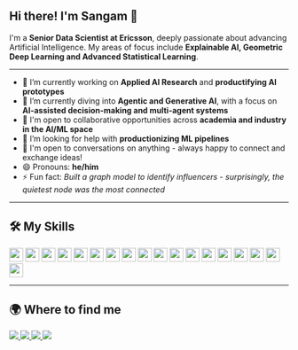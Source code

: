 ## Hi there! I'm Sangam 👋

I'm a **Senior Data Scientist at Ericsson**, deeply passionate about advancing Artificial Intelligence. My areas of focus include **Explainable AI, Geometric Deep Learning and Advanced Statistical Learning**.

---

- 🔭 I’m currently working on **Applied AI Research** and **productifying AI prototypes**
- 🌱 I’m currently diving into **Agentic and Generative AI**, with a focus on **AI-assisted decision-making and multi-agent systems**
- 🤝 I'm open to collaborative opportunities across **academia and industry in the AI/ML space**
- 🧠 I’m looking for help with **productionizing ML pipelines**
- 💬 I'm open to conversations on anything - always happy to connect and exchange ideas!
- 😄 Pronouns: **he/him**
- ⚡ Fun fact: *Built a graph model to identify influencers - surprisingly, the quietest node was the most connected*

---

## 🛠 My Skills

<p align="left">
  <!-- Programming Languages -->
  <img src="https://img.shields.io/badge/-Python-3776AB?style=flat-square&logo=python&logoColor=white" height="25"/>
  <img src="https://img.shields.io/badge/-R-276DC3?style=flat-square&logo=r&logoColor=white" height="25"/>
  <img src="https://img.shields.io/badge/-SQL-4479A1?style=flat-square&logo=postgresql&logoColor=white" height="25"/>

  <!-- ML Libraries -->
  <img src="https://img.shields.io/badge/-XGBoost-FF6600?style=flat-square&logo=xgboost&logoColor=white" height="25"/>
  <img src="https://img.shields.io/badge/-Scikit--Learn-F7931E?style=flat-square&logo=scikit-learn&logoColor=white" height="25"/>
  <img src="https://img.shields.io/badge/-LightGBM-3C9C35?style=flat-square&logo=lightgbm&logoColor=white" height="25"/>
  <img src="https://img.shields.io/badge/-PyTorch-EE4C2C?style=flat-square&logo=pytorch&logoColor=white" height="25"/>
  <img src="https://img.shields.io/badge/-TensorFlow-FF6F00?style=flat-square&logo=tensorflow&logoColor=white" height="25"/>
  <img src="https://img.shields.io/badge/-Keras-D00000?style=flat-square&logo=keras&logoColor=white" height="25"/>

  <!-- Tools -->
  <img src="https://img.shields.io/badge/-Jupyter-F37626?style=flat-square&logo=jupyter&logoColor=white" height="25"/>
  <img src="https://img.shields.io/badge/-VSCode-007ACC?style=flat-square&logo=visual-studio-code&logoColor=white" height="25"/>
  <img src="https://img.shields.io/badge/-Git-F05032?style=flat-square&logo=git&logoColor=white" height="25"/>
  <img src="https://img.shields.io/badge/-GitHub-181717?style=flat-square&logo=github&logoColor=white" height="25"/>
  <img src="https://img.shields.io/badge/-GitLab-FC6D26?style=flat-square&logo=gitlab&logoColor=white" height="25"/>
  <img src="https://img.shields.io/badge/-Jenkins-D24939?style=flat-square&logo=jenkins&logoColor=white" height="25"/>
  <img src="https://img.shields.io/badge/-Docker-2496ED?style=flat-square&logo=docker&logoColor=white" height="25"/>
  <img src="https://img.shields.io/badge/-Linux-FCC624?style=flat-square&logo=linux&logoColor=black" height="25"/>
  <img src="https://img.shields.io/badge/-LaTeX-008080?style=flat-square&logo=latex&logoColor=white" height="25"/>
</p>

---

## 🌍 Where to find me

<p align="left">
  <a href="https://www.linkedin.com/in/sangamsingh09" target="_blank">
    <img src="https://img.shields.io/badge/LinkedIn-0A66C2?style=for-the-badge&logo=linkedin&logoColor=white" />
  </a>
  <a href="https://github.com/SangiSI" target="_blank">
    <img src="https://img.shields.io/badge/GitHub-181717?style=for-the-badge&logo=github&logoColor=white" />
  </a>
  <a href="mailto:your_email@outlook.com" target="_blank">
    <img src="https://img.shields.io/badge/Outlook-0078D4?style=for-the-badge&logo=microsoft-outlook&logoColor=white" />
  </a>
  <a href="mailto:your_email@gmail.com" target="_blank">
    <img src="https://img.shields.io/badge/Gmail-D14836?style=for-the-badge&logo=gmail&logoColor=white" />
  </a>
</p>
